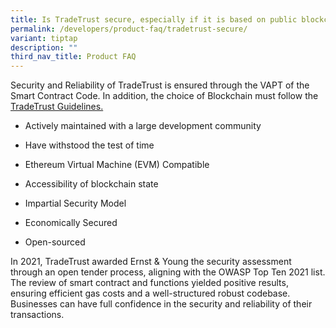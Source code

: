 ```yaml
---
title: Is TradeTrust secure, especially if it is based on public blockchain?
permalink: /developers/product-faq/tradetrust-secure/
variant: tiptap
description: ""
third_nav_title: Product FAQ
---
```

<p>Security and Reliability of TradeTrust is ensured through the VAPT of
the Smart Contract Code. In addition, the choice of Blockchain must follow
the <a href="https://www.tradetrust.io/guidelines" rel="noopener noreferrer nofollow" target="_blank">TradeTrust Guidelines.</a>
</p>
<ul data-tight="true" class="tight">
<li>
<p>Actively maintained with a large development community</p>
</li>
<li>
<p>Have withstood the test of time</p>
</li>
<li>
<p>Ethereum Virtual Machine (EVM) Compatible</p>
</li>
<li>
<p>Accessibility of blockchain state</p>
</li>
<li>
<p>Impartial Security Model</p>
</li>
<li>
<p>Economically Secured</p>
</li>
<li>
<p>Open-sourced</p>
</li>
</ul>
<p>In 2021, TradeTrust awarded Ernst &amp; Young the security assessment
through an open tender process, aligning with the OWASP Top Ten 2021 list.
The review of smart contract and functions yielded positive results, ensuring
efficient gas costs and a well-structured robust codebase. Businesses can
have full confidence in the security and reliability of their transactions.</p>